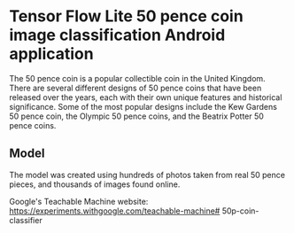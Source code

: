 # Tensor Flow Lite 50 pence coin image classification Android application

The 50 pence coin is a popular collectible coin in the United Kingdom. 
There are several different designs of 50 pence coins that have been released over the years,
each with their own unique features and historical significance. 
Some of the most popular designs include the Kew Gardens 50 pence coin, the Olympic 50 pence
coins, and the Beatrix Potter 50 pence coins.

## Model

The model was created using hundreds of photos taken from real 50 pence pieces, 
and thousands of images found online. 

Google's Teachable Machine website: 
https://experiments.withgoogle.com/teachable-machine# 50p-coin-classifier

